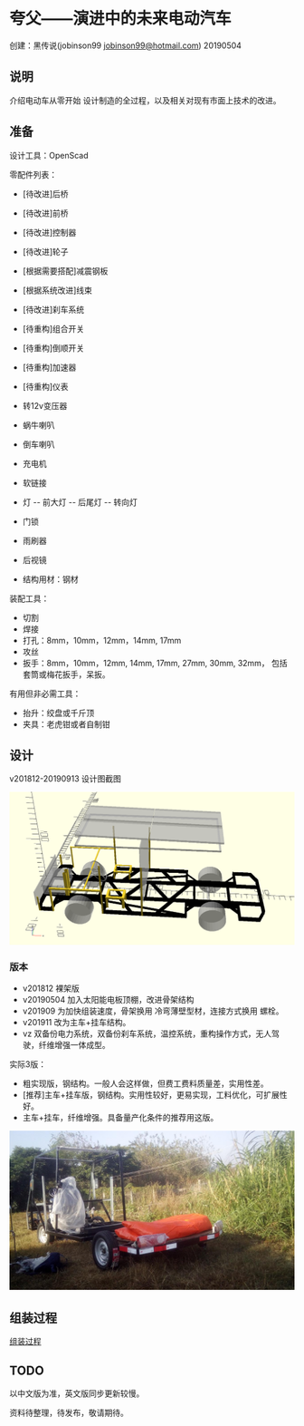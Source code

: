 夸父——演进中的未来电动汽车
======================

创建：黑传说(jobinson99 jobinson99@hotmail.com) 20190504

## 说明

介绍电动车从零开始 设计制造的全过程，以及相关对现有市面上技术的改进。

## 准备

设计工具：OpenScad

零配件列表：
- [待改进]后桥
- [待改进]前桥
- [待改进]控制器
- [待改进]轮子
- [根据需要搭配]减震钢板
- [根据系统改进]线束
- [待改进]刹车系统
- [待重构]组合开关
- [待重构]倒顺开关
- [待重构]加速器
- [待重构]仪表
- 转12v变压器
- 蜗牛喇叭
- 倒车喇叭
- 充电机
- 软链接
- 灯
-- 前大灯
-- 后尾灯
-- 转向灯
- 门锁
- 雨刷器
- 后视镜

- 结构用材：钢材

装配工具：
- 切割
- 焊接
- 打孔：8mm，10mm，12mm，14mm, 17mm
- 攻丝
- 扳手：8mm，10mm，12mm, 14mm, 17mm, 27mm, 30mm, 32mm， 包括套筒或梅花扳手，呆扳。



有用但非必需工具：
- 抬升：绞盘或千斤顶
- 夹具：老虎钳或者自制钳

## 设计


v201812-20190913 设计图截图

![v201812-20190913](docs/20190913.png)

### 版本

- v201812 裸架版
- v20190504 加入太阳能电板顶棚，改进骨架结构
- v201909 为加快组装速度，骨架换用 冷弯薄壁型材，连接方式换用 螺栓。
- v201911 改为主车+挂车结构。
- vz 双备份电力系统，双备份刹车系统，温控系统，重构操作方式，无人驾驶，纤维增强一体成型。


实际3版：
- 粗实现版，钢结构。一般人会这样做，但费工费料质量差，实用性差。
- [推荐]主车+挂车版，钢结构。实用性较好，更易实现，工料优化，可扩展性好。
- 主车+挂车，纤维增强。具备量产化条件的推荐用这版。


![v201911-粗装完成](docs/20191110_081230.jpg)

## 组装过程


[组装过程](/docs/装配流程图.md)


## TODO

以中文版为准，英文版同步更新较慢。

资料待整理，待发布，敬请期待。
